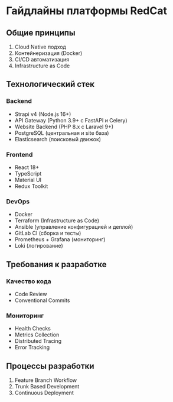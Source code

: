 # Гайдлайны платформы RedCat

## Общие принципы

1. Cloud Native подход
2. Контейнеризация (Docker)
3. CI/CD автоматизация
4. Infrastructure as Code

## Технологический стек

### Backend

- Strapi v4 (Node.js 16+)
- API Gateway (Python 3.9+ с FastAPI и Celery)
- Website Backend (PHP 8.x с Laravel 9+)
- PostgreSQL (центральная и site база)
- Elasticsearch (поисковый движок)

### Frontend

- React 18+
- TypeScript
- Material UI
- Redux Toolkit

### DevOps

- Docker
- Terraform (Infrastructure as Code)
- Ansible (управление конфигурацией и деплой)
- GitLab CI (сборка и тесты)
- Prometheus + Grafana (мониторинг)
- Loki (логирование)

## Требования к разработке

### Качество кода

- Code Review
- Conventional Commits

### Мониторинг

- Health Checks
- Metrics Collection
- Distributed Tracing
- Error Tracking

## Процессы разработки

1. Feature Branch Workflow
2. Trunk Based Development
3. Continuous Deployment
